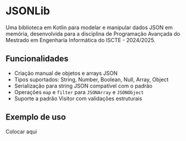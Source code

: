 # JSONLib

Uma biblioteca em Kotlin para modelar e manipular dados JSON em memória, desenvolvida para a disciplina de Programação Avançada do Mestrado em Engenharia Informática do ISCTE - 2024/2025.

## Funcionalidades

- Criação manual de objetos e arrays JSON
- Tipos suportados: String, Number, Boolean, Null, Array, Object
- Serialização para string JSON compatível com o padrão
- Operações `map` e `filter` para `JSONArray` e `JSONObject`
- Suporte a padrão Visitor com validações estruturais

## Exemplo de uso

Colocar aqui
